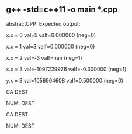 g++ -std=c++11 -o main *.cpp
-----------------------------------

abstractCPP:
Expected output:

x.x = 0 val=5 valf=0.000000 (neg=0)

x.x = 1 val=3 valf=0.000000 (neg=0)

x.x = 2 val=-3 valf=nan (neg=1)

x.x = 3 val=-1097229926 valf=-0.300000 (neg=1)

y.x = 3 val=1056964608 valf=0.500000 (neg=0)

CA DEST

NUM: DEST

CA DEST

NUM: DEST


